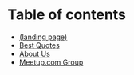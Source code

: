# Table of contents

* [(landing page)](README.md)
* [Best Quotes](best-quotes.md)
* [About Us](about-us.md)
* [Meetup.com Group](meetup.com-group.md)
